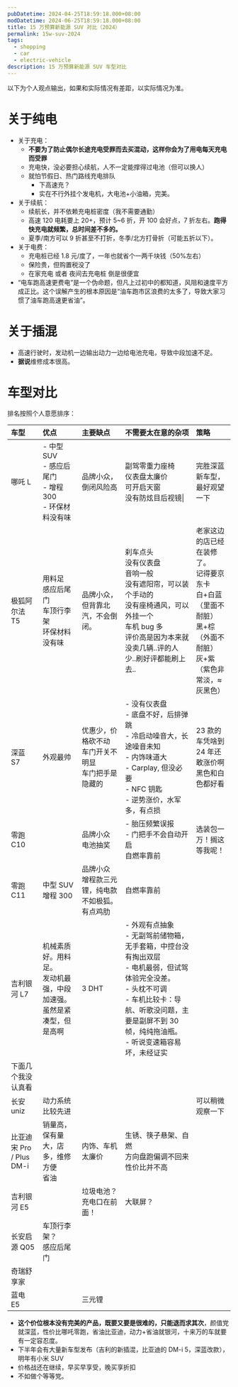 ```yaml
---
pubDatetime: 2024-04-25T18:59:18.000+08:00
modDatetime: 2024-06-25T18:59:18.000+08:00
title: 15 万预算新能源 SUV 对比（2024）
permalink: 15w-suv-2024
tags:
  - shopping
  - car
  - electric-vehicle
description: 15 万预算新能源 SUV 车型对比
---
```


以下为个人观点输出，如果和实际情况有差距，以实际情况为准。

# 关于纯电

- 关于充电：
  - **不要为了防止偶尔长途充电受罪而去买混动，这样你会为了用电每天充电而受罪**
  - 充电快，没必要担心续航，人不一定能撑得过电池（但可以换人）
  - 就怕节假日、热门路线充电排队
    - 下高速充？
    - 实在不行外挂个发电机，大电池+小油箱，完美。
- 关于续航：
  - 续航长，并不依赖充电桩密度（我不需要通勤）
  - 高速 120 电耗要上 20+，预计 5~6 折，开 100 会好点，7 折左右。**跑得快充电就频繁，总时间差不多的。**
  - 夏季/南方可以 9 折甚至不打折，冬季/北方打骨折（可能五折以下）。
- 关于电费：
  - 充电桩已经 1.8 元/度了，一年也就省个一两千块钱（50%左右）
  - 保险贵，但购置税没了
  - 在家充电 或者 夜间去充电桩 倒是很便宜
- “电车跑高速更费电”是一个伪命题，但凡上过初中的都知道，风阻和速度平方成正比。这个误解产生的根本原因是“油车跑市区浪费的太多了，导致大家习惯了油车跑高速更省油”。

# 关于插混

- 高速行驶时，发动机一边输出动力一边给电池充电，导致中段加速不足。
- **据说**维修成本很高。

# 车型对比

排名按照个人意愿排序：

| 车型                          | 优点                                                                       | 主要缺点                                                 | 不需要太在意的杂项                                                                                                                                                                                                         | 策略                                                                                                                         |
| :---------------------------- | :------------------------------------------------------------------------- | :------------------------------------------------------- | :------------------------------------------------------------------------------------------------------------------------------------------------------------------------------------------------------------------------- | :--------------------------------------------------------------------------------------------------------------------------- |
| 哪吒 L                        | - 中型 SUV<br>- 感应后尾门 <br>- 增程 300<br>- 环保材料没有味              | 品牌小众，倒闭风险高                                     | 副驾零重力座椅 <br>仪表盘太廉价 <br>可开启天窗 <br>没有防炫目后视镜\|                                                                                                                                                      | 完胜深蓝 <br>新车型，最好观望一下                                                                                            |
| 极狐阿尔法 T5                 | 用料足<br>感应后尾门<br>车顶行李架<br>环保材料没有味                       | 品牌小众，但背靠北汽，不会倒闭。                         | 刹车点头<br>没有仪表盘<br>音响一般<br>没有遮阳帘，可以装个手动的<br>没有座椅通风，可以外挂一个<br>车机 bug 多<br>评价高是因为本来就没卖几辆..评的人少..刷好评都能刷上去..                                                  | 老家这边的店已经在装修了。 <br>记得要京东卡<br>白+白蓝（里面不耐脏）<br>黑+棕（外面不耐脏）<br>灰+紫（紫色非常淡，≈ 灰黑色） |
| 深蓝 S7                       | 外观最帅                                                                   | 优惠少，价格砍不动<br>车门开关不明显<br>车门把手是隐藏的 | - 没有仪表盘<br>- 底盘不好，后排弹跳<br>- 冷启动噪音大，长途噪音未知<br>- 内饰味道大<br>- Carplay, 但没必要<br>- NFC 钥匙<br>- 逆势涨价，水军多，有点损                                                                    | 23 款的车凭啥到 24 年还敢涨价啊<br>黑色和白色都好看                                                                          |
| 零跑 C10                      |                                                                            | 品牌小众<br>电池抽奖                                     | - 胎压频繁误报<br>- 门把手不会自动开启<br>自燃率靠前                                                                                                                                                                       | 选装包一万！搁这等我呢！                                                                                                     |
| 零跑 C11                      | 中型 SUV<br>增程 300                                                       | 品牌小众<br>增程款三元锂，纯电款不如极狐。有点鸡肋<br>   | 自燃率靠前                                                                                                                                                                                                                 |                                                                                                                              |
| 吉利银河 L7                   | 机械素质好。用料足。<br>发动机最强，中段加速强。<br>虽然是紧凑型，但是高啊 | 3 DHT                                                    | - 外观有点抽象<br>- 无副驾前储物箱，无手套箱，中控台没有掏出双层<br>- 电机最弱，但试驾体验完全没差。<br>- 头枕不可调<br>- 车机比较卡：导航、听歌没问题，主要是副屏不到 30 帧，纯纯拖油瓶。<br>- 听说变速箱容易坏，未经证实 |                                                                                                                              |
| 下面几个我没认真看            |                                                                            |                                                          |                                                                                                                                                                                                                            |                                                                                                                              |
| 长安 uniz                     | 动力系统比较先进                                                           |                                                          |                                                                                                                                                                                                                            | 可以稍微观察一下                                                                                                             |
| 比亚迪 <br>宋 Pro / Plus DM-i | 销量高，保有量大，店多，维修方便<br>省油                                   | 内饰、车机太廉价                                         | 生锈、筷子悬架、自燃<br>方向盘跑偏调不回来<br>性价比并不高                                                                                                                                                                 |                                                                                                                              |
| 吉利银河 E5                   |                                                                            | 垃圾电池？<br>充电口在前面！                             | 大联屏？                                                                                                                                                                                                                   |                                                                                                                              |
| 长安启源 Q05                  | 车顶行李架？<br>感应后尾门                                                 |                                                          |                                                                                                                                                                                                                            |                                                                                                                              |
| 奇瑞舒享家                    |                                                                            |                                                          |                                                                                                                                                                                                                            |                                                                                                                              |
| 蓝电 E5                       |                                                                            | 三元锂                                                   |                                                                                                                                                                                                                            |                                                                                                                              |

- **这个价位根本没有完美的产品，既要又要是很难的，只能退而求其次**，颜值党就深蓝，性价比哪吒零跑，省油比亚迪，动力+省油就银河，十来万的车就要有一定容忍度。
- 下半年会有大量新车型发布（吉利的新插混，比亚迪的 DM-i 5，深蓝改款），明年有小米 SUV
- 价格战还在继续，早买早享受，晚买享折扣
- 不如做个等等党。
